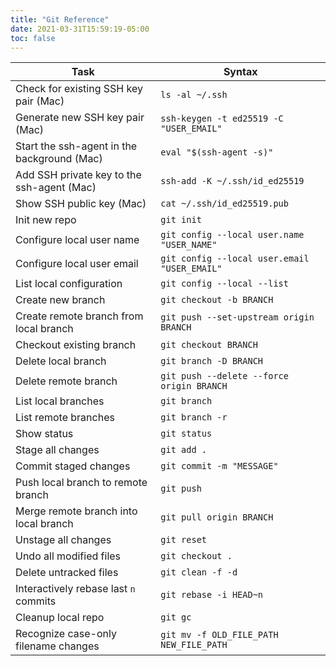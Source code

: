 ```yaml
---
title: "Git Reference"
date: 2021-03-31T15:59:19-05:00
toc: false
---
```


| Task                                        | Syntax                                       |
| ------------------------------------------- | -------------------------------------------- |
| Check for existing SSH key pair (Mac)       | `ls -al ~/.ssh`                              |
| Generate new SSH key pair (Mac)             | `ssh-keygen -t ed25519 -C "USER_EMAIL"`      |
| Start the ssh-agent in the background (Mac) | `eval "$(ssh-agent -s)"`                     |
| Add SSH private key to the ssh-agent (Mac)  | `ssh-add -K ~/.ssh/id_ed25519`               |
| Show SSH public key (Mac)                   | `cat ~/.ssh/id_ed25519.pub`                  |
| Init new repo                               | `git init`                                   |
| Configure local user name                   | `git config --local user.name "USER_NAME"`   |
| Configure local user email                  | `git config --local user.email "USER_EMAIL"` |
| List local configuration                    | `git config --local --list`                  |
| Create new branch                           | `git checkout -b BRANCH`                     |
| Create remote branch from local branch      | `git push --set-upstream origin BRANCH`      |
| Checkout existing branch                    | `git checkout BRANCH`                        |
| Delete local branch                         | `git branch -D BRANCH`                       |
| Delete remote branch                        | `git push --delete --force origin BRANCH`    |
| List local branches                         | `git branch`                                 |
| List remote branches                        | `git branch -r`                              |
| Show status                                 | `git status`                                 |
| Stage all changes                           | `git add .`                                  |
| Commit staged changes                       | `git commit -m "MESSAGE"`                    |
| Push local branch to remote branch          | `git push`                                   |
| Merge remote branch into local branch       | `git pull origin BRANCH`                     |
| Unstage all changes                         | `git reset`                                  |
| Undo all modified files                     | `git checkout .`                             |
| Delete untracked files                      | `git clean -f -d`                            |
| Interactively rebase last `n` commits       | `git rebase -i HEAD~n`                       |
| Cleanup local repo                          | `git gc`                                     |
| Recognize case-only filename changes        | `git mv -f OLD_FILE_PATH NEW_FILE_PATH`      |
